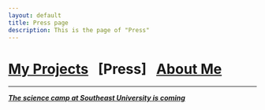 ```yaml
---
layout: default
title: Press page
description: This is the page of "Press"
---
```


# [My Projects](./index.md) &nbsp;    [Press] &nbsp;    [About Me](./about_me.md)

* * *
[_**The science camp at Southeast University is coming**_](./press/ceremony.pdf)
